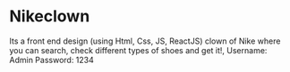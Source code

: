 # Nikeclown
Its a front end design (using Html, Css, JS, ReactJS) clown of Nike where you can search, check different types of shoes and get it!, 
Username: Admin
Password: 1234
